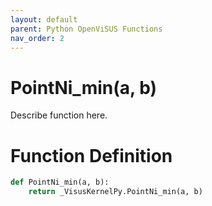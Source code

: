 ```yaml
---
layout: default
parent: Python OpenViSUS Functions
nav_order: 2
---
```


# PointNi_min(a, b)

Describe function here.

# Function Definition

```python
def PointNi_min(a, b):
    return _VisusKernelPy.PointNi_min(a, b)
```